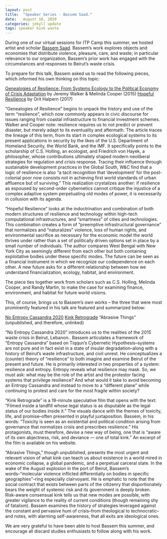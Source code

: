 ```yaml
---
layout: post
title:  "Speaker Series - Bassem Saad."
date:   August 10, 2020
categories: jekyll update
tags: speaker kink waste
---
```


During one of our virtual sessions for ITP Camp this summer, we hosted artist and scholar [Bassem Saad](http://www.bassemsaad.com/home-1). Bassem’s work explores objects and economies that distribute violence, pleasure, care, and waste; in particular relevance to our organization, Bassem’s prior work has engaged with the circumstances and responses to Beirut’s waste crisis.

To prepare for this talk, Bassem asked us to read the following pieces, which informed his own thinking on this topic:

[Genealogies of Resilience: From Systems Ecology to the Political Economy of Crisis Adaptation](https://www.researchgate.net/publication/258186723_Genealogies_of_Resilience_From_Systems_Ecology_to_the_Political_Economy_of_Crisis_Adaptation) by Jeremy Walker & Melinda Cooper (2015)<space><space>
[Hopeful Resilience](https://www.e-flux.com/architecture/accumulation/96421/hopeful-resilience/) by Orit Halpern (2017)<space><space>

“Genealogies of Resilience” begins to unpack the history and use of the term “resilience”, which now commonly appears in civic discourse for issues ranging from coastal infrastructure to financial investment schemes. Walker and Cooper note: resilience requires us to not predict or prevent disaster, but merely adapt to its eventuality and aftermath. The article traces the lineage of this term, from its start in complex ecological systems to its present applications in security by the likes of the U.S. Department of Homeland Security, the World Bank, and the IMF. It specifically points to the scholarship of C.S. Holling, an ecologist, and Friedrich von Hayek, a philosopher, whose contributions ultimately shaped modern neoliberal strategies for regulation and crisis response. Tracing their influence through sustainable development practices in the Global South, W&C find that a logic of resilience is also “a tacit recognition that ‘development’ for the post-colonial poor now consists not in achieving first world standards of urban affluence but of surviving.” This realization crystalizes another: if resilience as espoused by second-order cybernetics cannot critique the injustice of a complex adaptive system perpetuating old modes of power, it is necessarily in collusion with its agenda.

“Hopeful Resilience” looks at the indoctrination and combination of both modern structures of resilience and technology within high-tech computational infrastructures, and “smartness” of cities and technologies. This combination creates a form of “preemptive infrastructural governance” that normalizes and “naturalizes” violence, loss of human rights, and environmental sacrifice as necessary for the economic model the world thrives under rather than a set of politically driven options set in place by a small number of individuals. The author compares West Bengal with New York City as seemingly different from each other but both containing exploitative bodies under these specific modes.  The future can be seen as a financial instrument in which we recognize our codependence on each other. A new future asks for a different relationship between how we understand financialization, ecology, habitat, and environment.  


The piece ties together work from scholars such as C.S. Holling, Melinda Cooper, and Randy Martin, to make the case for examining finance, environment, and habitat for future world visions.

This, of course, brings us to Bassem’s own works – the three that were most prominently featured in his talk are featured and summarized below:

[No Entropy Cassandra 2020](https://unbag.net/in-tension/no-entropy-cassandra-2020)<space><space>
[Kink Retrograde](http://www.bassemsaad.com/kink-retrograde)<space><space>
“Abrasive Things” (unpublished, and therefore, unlinked)

“No Entropy Cassandra 2020” introduces us to the realities of the 2015 waste crisis in Beirut, Lebanon.. Bassem articulates a framework of “Entropy Cassandra” based on Tiqqun’s Cybernetic Hypothesis–systems are not pure and in fact exist in a state of insular degradation–along with a history of Beirut’s waste infrastructure, and civil unrest. He conceptualizes a (counter) theory of “resilience” to both imagine and examine Beirut of the present and future. He is primarily interested in two properties of a system: resilience and entropy. Entropy reveals what resilience may mask. So, we must ask: what may be the role of the artist and the protestor facing systems that privilege resilience? And what would it take to avoid becoming an Entropy Cassandra and instead to move to a “different plane” while continuing to protest and care for the most fragile within society?

“Kink Retrograde” is a 19-minute speculative film that opens with the text: “Filmed inside a landfill whose legal status is as disputable as the legal status of our bodies inside it.” The visuals dance with the themes of toxicity, life, and promise–often presented in playful juxtaposition. Bassem, in his words: “Toxicity is seen as an existential and political condition arising from governance that normalizes crisis and prescribes resilience.” His protagonists, must therefore, devise a new way of being, one that is “aware of its own abjectness, risk, and deviance — one of total kink.” An excerpt of the film is available on his website.

“Abrasive Things,” though unpublished, presents the most urgent and relevant vision of what kink can teach us about existence in a world mired in economic collapse, a global pandemic, and a perpetual carceral state. In the wake of the August explosion in the port of Beirut, Bassem’s words–“molecular violence inflicted differentially on bodies in specific geographies”–ring especially clairvoyant. He is emphatic to note that the social contract that exists between parts of the citizenry that disportionately bears the weight of systemic risk and its government is deeply broken. Risk-aware consensual kink tells us that new modes are possible, with greater vigilance to the reality of current conditions (though remaining shy of fatalism). Bassem examines the history of strategies leveraged against the constant and pervasive hum of crisis–from theological to technocratic–and notes, with alarming self-awareness, that all exits are ideological ones.

We are very grateful to have been able to host Bassem this summer, and encourage all discard studies enthusiasts to follow along with his work.
